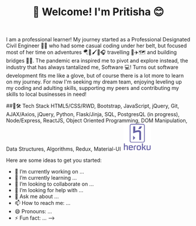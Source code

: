 <h1 align="center">👋 Welcome! I'm Pritisha 😊</h1>

<div align="center">
   <img src="https://lh3.googleusercontent.com/pw/ACtC-3csw4KxSj5x7ckCLFuXoIhZptdkdccSHE-spk1K22jDYH0xV4NFetbxULrNQ9tJh82NU8rnti1O7NFyTFhDOuuDPuNdu9AVI3UQzTQDctAbRDDtdfPOdLSulScXMoLWgobE0yj1w7Wd2HHWLwQRlMzUXw=w358-h364-no?authuser=0" alt="" width="200px"/>
</div>

<p> I am a professional learner! My journey started as a Professional Designated Civil Engineer 👷‍♀️  who had some casual coding under her belt, but focused most of her time on adventures 🪂🎨🖌️💃🎧 travelling 🚗✈️🗺️ and building bridges 🚧🌉. The pandemic era inspired me to pivot and explore instead, the industry that has always tantalized me, Software 💻! Turns out software development fits me like a glove, but of course there is a lot more to learn on my journey. For now I'm seeking my dream team, enjoying leveling up my coding and adulting skills, supporting my peers and contributing my skills to local businesses in need!</p>

##🧰🛠️ Tech Stack
HTML5/CSS/RWD, Bootstrap, JavaScript, jQuery, Git, AJAX/Axios, jQuery, Python, Flask/Jinja, SQL,
PostgresQL (in progress), Node/Express, ReactJS, Object Oriented Programming, DOM Manipulation, Data Structures,
Algorithms, Redux, Material-UI
<img src="" alt="" />
<img src="https://raw.githubusercontent.com/devicons/devicon/c7d326b6009e60442abc35fa45706d6f30ee4c8e/icons/heroku/heroku-original-wordmark.svg" alt="Heroku" width="75px" height="75px" />

Here are some ideas to get you started:

- 🔭 I’m currently working on ...
- 🌱 I’m currently learning ...
- 👯 I’m looking to collaborate on ...
- 🤔 I’m looking for help with ...
- 💬 Ask me about ...
- 📫 How to reach me: ...
- 😄 Pronouns: ...
- ⚡ Fun fact: ...
-->
